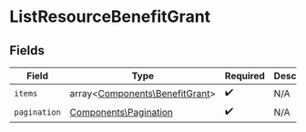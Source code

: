 # ListResourceBenefitGrant


## Fields

| Field                                                                     | Type                                                                      | Required                                                                  | Description                                                               |
| ------------------------------------------------------------------------- | ------------------------------------------------------------------------- | ------------------------------------------------------------------------- | ------------------------------------------------------------------------- |
| `items`                                                                   | array<[Components\BenefitGrant](../../Models/Components/BenefitGrant.md)> | :heavy_check_mark:                                                        | N/A                                                                       |
| `pagination`                                                              | [Components\Pagination](../../Models/Components/Pagination.md)            | :heavy_check_mark:                                                        | N/A                                                                       |